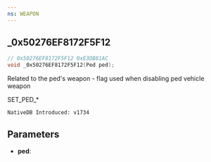 ```yaml
---
ns: WEAPON
---
```

## _0x50276EF8172F5F12

```c
// 0x50276EF8172F5F12 0xE3DB81AC
void _0x50276EF8172F5F12(Ped ped);
```

Related to the ped's weapon - flag used when disabling ped vehicle weapon

SET_PED_*

```
NativeDB Introduced: v1734
```

## Parameters
* **ped**:
